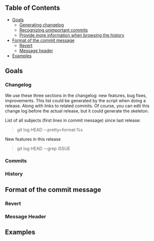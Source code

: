 Table of Contents
-----------------
-   [Goals](#goals)
    -   [Generating changelog](#changelog)
    -   [Recognizing unimportant commits](#commits)
    -   [Provide more information when browsing the history](#history)
-   [Format of the commit message](#format)
    -   [Revert](#revert)
    -   [Message header](#message-header)
-   [Examples](#examples)


Goals
-------------

### Changelog
We use these three sections in the changelog: new features, bug fixes, improvements.
This list could be generated by the script when doing a release. Along with links to related commits.
Of course, you can edit this change log before the actual release, but it could generate the skeleton.

List of all subjects (first lines in commit message) since last release:
> git log <last tag> HEAD --pretty=format:%s

New features in this release
> git log <last release> HEAD --grep ISSUE


### Commits

### History

Format of the commit message
-------------

### Revert

### Message Header

Examples
-------------



